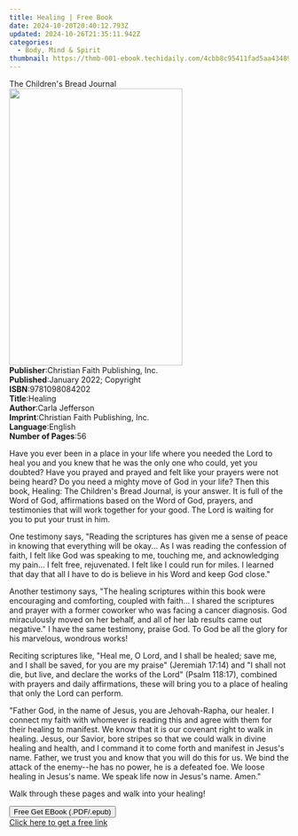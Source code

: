 ```yaml
---
title: Healing | Free Book
date: 2024-10-20T20:40:12.793Z
updated: 2024-10-26T21:35:11.942Z
categories:
  - Body, Mind & Spirit
thumbnail: https://thmb-001-ebook.techidaily.com/4cbb8c95411fad5aa434898bb0ca3408e4655f15f4cf51b687da4f7365cb3d5d.jpg
---
```

<main id="book-container">
  <div class="flex flex-col">
    <div class="book-brief flex-1 py-6 px-4 sm:p-6 md:py-10 md:px-8">
      <!-- brief-->
      <div class="book-brief-main">The Children's Bread Journal</div>
    </div>
    <div
      class="book-meta-info flex-1 grid gap-4 col-start-1 col-end-3 row-start-1 sm:mb-6 sm:grid-cols-4 lg:gap-6 lg:col-start-2 lg:row-end-6 lg:row-span-6 lg:mb-0"
    >
      <div
        class="book-meta-info-left place-content-center mt-4 p-4 text-sm leading-6 col-start-2 col-span-2 dark:text-slate-400"
      >
        <img
          class="w-full h-500 object-cover rounded-lg sm:h-255 sm:col-span-2 lg:col-span-full"
          src="https://img-001-ebook.techidaily.com/6d3daa607d8c3cef3efc54c5f4ad992a1ac4ff3d4679f88eaa9daf237642033f.jpg"
          alt=""
          width="312"
          height="500"
        />
      </div>
      <div
        class="book-meta-info-right mt-2 col-start-1 row-start-2 col-span-3 self-center"
      >
        <!-- meta data  -->
        <div class="flex flex-col px-4 md:px-8">
          <div class="flex-1">
            <strong>Publisher</strong>:<span class="px-2"
              >Christian Faith Publishing, Inc.</span
            >
          </div>
          <div class="flex-1">
            <strong>Published</strong>:<span class="px-2"
              >January 2022; Copyright</span
            >
          </div>
          <div class="flex-1">
            <strong>ISBN</strong>:<span class="px-2">9781098084202</span>
          </div>
          <div class="flex-1">
            <strong>Title</strong>:<span class="px-2">Healing</span>
          </div>
          <div class="flex-1">
            <strong>Author</strong>:<span class="px-2">Carla Jefferson</span>
          </div>
          <div class="flex-1">
            <strong>Imprint</strong>:<span class="px-2"
              >Christian Faith Publishing, Inc.</span
            >
          </div>
          <div class="flex-1">
            <strong>Language</strong>:<span class="px-2">English</span>
          </div>
          <div class="flex-1">
            <strong>Number of Pages</strong>:<span class="px-2">56</span>
          </div>
        </div>
      </div>
    </div>
    <div class="book-description flex-1 py-6 px-4 sm:p-6 md:py-10 md:px-8">
      <div class="book-description-main">
        <div accordion-content="" id="description">
          <p>
            Have you ever been in a place in your life where you needed the Lord
            to heal you and you knew that he was the only one who could, yet you
            doubted? Have you prayed and prayed and felt like your prayers were
            not being heard? Do you need a mighty move of God in your life? Then
            this book, Healing: The Children's Bread Journal, is your answer. It
            is full of the Word of God, affirmations based on the Word of God,
            prayers, and testimonies that will work together for your good. The
            Lord is waiting for you to put your trust in him.
          </p>
          <p></p>
          <p>
            One testimony says, "Reading the scriptures has given me a sense of
            peace in knowing that everything will be okay... As I was reading
            the confession of faith, I felt like God was speaking to me,
            touching me, and acknowledging my pain... I felt free, rejuvenated.
            I felt like I could run for miles. I learned that day that all I
            have to do is believe in his Word and keep God close."
          </p>
          <p></p>
          <p>
            Another testimony says, "The healing scriptures within this book
            were encouraging and comforting, coupled with faith... I shared the
            scriptures and prayer with a former coworker who was facing a cancer
            diagnosis. God miraculously moved on her behalf, and all of her lab
            results came out negative." I have the same testimony, praise God.
            To God be all the glory for his marvelous, wondrous works!
          </p>
          <p></p>
          <p>
            Reciting scriptures like, "Heal me, O Lord, and I shall be healed;
            save me, and I shall be saved, for you are my praise" (Jeremiah
            17:14) and "I shall not die, but live, and declare the works of the
            Lord" (Psalm 118:17), combined with prayers and daily affirmations,
            these will bring you to a place of healing that only the Lord can
            perform.
          </p>
          <p></p>
          <p>
            "Father God, in the name of Jesus, you are Jehovah-Rapha, our
            healer. I connect my faith with whomever is reading this and agree
            with them for their healing to manifest. We know that it is our
            covenant right to walk in healing. Jesus, our Savior, bore stripes
            so that we could walk in divine healing and health, and I command it
            to come forth and manifest in Jesus's name. Father, we trust you and
            know that you will do this for us. We bind the attack of the
            enemy--he has no power, he is a defeated foe. We loose healing in
            Jesus's name. We speak life now in Jesus's name. Amen."
          </p>
          <p></p>
          <p>Walk through these pages and walk into your healing!</p>
        </div>
        <div class="accordion-fader"></div>
      </div>
    </div>
    <div class="book-excerpts flex-1 py-6 px-4 sm:p-6 md:py-10 md:px-8"></div>
    <div
      class="book-about-author flex-1 py-6 px-4 sm:p-6 md:py-10 md:px-8"
    ></div>
    <div class="book-free-get flex-1 py-6 px-4 sm:p-6 md:py-10 md:px-8">
      <button
        id="btn-free-get"
        class="bg-blue-500 hover:bg-blue-700 text-white font-bold py-2 px-4 rounded"
      >
        Free Get EBook (.PDF/.epub)
      </button>
      <div id="countdown-display" class="px-2 text-lg mt-2"></div>
      <a
        id="free-link"
        class="hidden bg-blue-500 hover:bg-blue-700 text-white font-bold py-2 px-4 rounded"
        href="https://www.ebooks.com/en-us/book/210464657/healing/carla-jefferson/"
        target="_blank"
        >Click here to get a free link</a
      >
    </div>
    <script>
      let countdownTime = 0;
      let countdownInterval = null;
      document
        .getElementById('btn-free-get')
        .addEventListener('click', startCountdown);
      function startCountdown() {
        countdownTime = new Date().getTime() + 60000 * 3;
        countdownInterval = setInterval(updateCountdown, 1000);
        document.getElementById('btn-free-get').disabled = true;
        document
          .getElementById('btn-free-get')
          .classList.add('bg-gray-500', 'cursor-not-allowed');
      }
      function updateCountdown() {
        let currentTime = new Date().getTime();
        let timeLeft = countdownTime - currentTime;
        let secondsLeft = Math.floor(timeLeft / 1000);
        document.getElementById('countdown-display').innerHTML =
          `Remaining time: ${secondsLeft} seconds.`;
        if (secondsLeft <= 0) {
          clearInterval(countdownInterval);
          document.getElementById('btn-free-get').classList.add('hidden');
          document.getElementById('free-link').classList.remove('hidden');
          document.getElementById('countdown-display').innerHTML = '';
        }
      }
    </script>
  </div>
</main>

<ins class="adsbygoogle"
      style="display:block"
      data-ad-client="ca-pub-7571918770474297"
      data-ad-slot="8358498916"
      data-ad-format="auto"
      data-full-width-responsive="true"></ins>
    